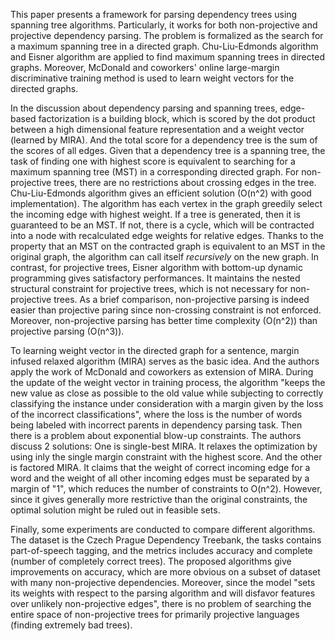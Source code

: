 This paper presents a framework for parsing dependency trees using spanning tree algorithms. Particularly, it works for both non-projective and projective dependency parsing. The problem is formalized as the search for a maximum spanning tree in a directed graph. Chu-Liu-Edmonds algorithm and Eisner algorithm are applied to find maximum spanning trees in directed graphs. Moreover, McDonald and coworkers&#39; online large-margin discriminative training method is used to learn weight vectors for the directed graphs.

In the discussion about dependency parsing and spanning trees, edge-based factorization is a building block, which is scored by the dot product between a high dimensional feature representation and a weight vector (learned by MIRA). And the total score for a dependency tree is the sum of the scores of all edges. Given that a dependency tree is a spanning tree, the task of finding one with highest score is equivalent to searching for a maximum spanning tree (MST) in a corresponding directed graph. For non-projective trees, there are no restrictions about crossing edges in the tree. Chu-Liu-Edmonds algorithm gives an efficient solution (O(n^2) with good implementation). The algorithm has each vertex in the graph greedily select the incoming edge with highest weight. If a tree is generated, then it is guaranteed to be an MST. If not, there is a cycle, which will be contracted into a node with recalculated edge weights for relative edges. Thanks to the property that an MST on the contracted graph is equivalent to an MST in the original graph, the algorithm can call itself _recursively_ on the new graph. In contrast, for projective trees, Eisner algorithm with bottom-up dynamic programming gives satisfactory performances. It maintains the nested structural constraint for projective trees, which is not necessary for non-projective trees. As a brief comparison, non-projective parsing is indeed easier than projective paring since non-crossing constraint is not enforced. Moreover, non-projective parsing has better time complexity (O(n^2)) than projective parsing (O(n^3)).

To learning weight vector in the directed graph for a sentence, margin infused relaxed algorithm (MIRA) serves as the basic idea. And the authors apply the work of McDonald and coworkers as extension of MIRA. During the update of the weight vector in training process, the algorithm &quot;keeps the new value as  close as possible to the old value while subjecting to correctly classifying the instance under consideration with a margin given by the loss of the incorrect classifications&quot;, where the loss is the number of words being labeled with incorrect parents in dependency parsing task. Then there is a problem about exponential blow-up constraints. The authors discuss 2 solutions: One is single-best MIRA. It relaxes the optimization by using inly the single margin constraint with the highest score. And the other is factored MIRA. It claims that the weight of correct incoming edge for a word and the weight of all other incoming edges must be separated by a margin of &quot;1&quot;, which reduces the number of constraints to O(n^2). However, since it gives generally more restrictive than the original constraints, the optimal solution might be ruled out in feasible sets.

Finally, some experiments are conducted to compare different algorithms. The dataset is the Czech Prague Dependency Treebank, the tasks contains part-of-speech tagging, and the metrics includes accuracy and complete (number of completely correct trees). The proposed algorithms give improvements on accuracy, which are more obvious on a subset of dataset with many non-projective dependencies.  Moreover, since the model &quot;sets its weights with respect to the parsing algorithm and will disfavor features over unlikely non-projective edges&quot;, there is no problem of searching the entire space of non-projective trees for primarily projective languages (finding extremely bad trees).